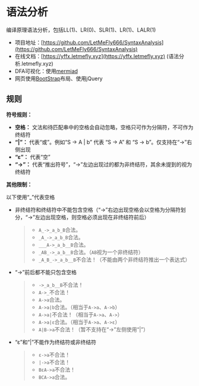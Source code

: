 <!--
 * @Author: LetMeFly
 * @Date: 2022-06-20 21:58:59
 * @LastEditors: LetMeFly
 * @LastEditTime: 2022-06-21 14:02:38
-->
# 语法分析

编译原理语法分析，包括LL(1)、LR(0)、SLR(1)、LR(1)、LALR(1)

+ 项目地址：[https://github.com/LetMeFly666/SyntaxAnalysis](https://github.com/LetMeFly666/SyntaxAnalysis)
+ 在线文档：[https://yffx.letmefly.xyz](https://yffx.letmefly.xyz) (语法分析.letmefly.xyz)
+ DFA可视化：使用[mermiad](https://github.com/mermaid-js/mermaid)
+ 网页使用[BootStrap](https://www.bootcss.com/)布局、使用jQuery

## 规则

**符号规则：**

+ **空格：** 文法和待匹配串中的空格会自动忽略，空格只可作为分隔符，不可作为终结符
+ **“|”：** 代表“或”。例如“S -> A | b” 代表 “S -> A” 和 “S -> b”。仅支持在“->”右侧出现
+ **“ε”：** 代表“空”
+ **“->”：** 代表“推出符号”，“->”左边出现过的都为非终结符，其余未提到的视为终结符

**其他限制：**

以下使用“_”代表空格

+ 非终结符和终结符中不能包含空格（“->”右边出现空格会以空格为分隔符划分，“->”左边出现空格，则空格必须出现在非终结符前后）
  > + ```A_->_a_b_B```合法。
  > + ```_A_->_a_b_B```合法。
  > + ```___A->_a_b__B```合法。
  > + ```_AB_->_a_b__B```合法。（```AB```视为一个非终结符）
  > + ```_A_B_->_a_b__B```不合法！（不能由两个非终结符推出一个表达式）
+ “->”前后都不能只包含空格
  > + ```->_a_b__B```不合法！
  > + ```A->_```不合法！
  > + ```A->a```合法。
  > + ```A->a|b```合法。（相当于```A->a```、```A->b```）
  > + ```A->a|```不合法！（相当于```A->a```、```A->```）
  > + ```A->a|ε```合法。（相当于```A->a```、```A->ε```）
  > + ```A|B->a```不合法！（暂不支持在“->”左侧使用“|”）
+ “ε”和“|”不能作为终结符或非终结符
  > + ```ε->a```不合法！
  > + ```|->a```不合法！
  > + ```BεA->a```不合法！
  > + ```BCA->a```合法。

